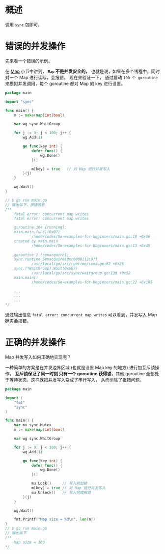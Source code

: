 # 概述
调用 `sync` 包即可。

# 错误的并发操作
先来看一个错误的示例。

在 [Map](map.md) 小节中讲到， **`Map` 不是并发安全的，** 也就是说，如果在多个线程中，同时对一个 Map 进行读写，会报错。
现在来验证一下， 通过启动 `100 个 goroutine` 来模拟并发调用，每个 goroutine 都对 Map 的 key 进行设置。

```go
package main

import "sync"

func main() {
	m := make(map[int]bool)

	var wg sync.WaitGroup

	for j := 0; j < 100; j++ {
		wg.Add(1)

		go func(key int) {
			defer func() {
				wg.Done()
			}()

			m[key] = true	// 对 Map 进行并发写入
		}(j)
	}

	wg.Wait()
}

// $ go run main.go
// 输出如下，报错信息
/**
    fatal error: concurrent map writes
    fatal error: concurrent map writes

    goroutine 104 [running]:
    main.main.func1(0x0?)
            /home/codes/Go-examples-for-beginners/main.go:18 +0x66
    created by main.main
            /home/codes/Go-examples-for-beginners/main.go:13 +0x45
    
    goroutine 1 [semacquire]:
    sync.runtime_Semacquire(0xc0000112c0?)
            /usr/local/go/src/runtime/sema.go:62 +0x25
    sync.(*WaitGroup).Wait(0x60?)
            /usr/local/go/src/sync/waitgroup.go:139 +0x52
    main.main()
            /home/codes/Go-examples-for-beginners/main.go:22 +0x105

    ...
    ...
    ...
*/
```

通过输出信息 `fatal error: concurrent map writes` 可以看到，并发写入 Map 确实会报错。

# 正确的并发操作
Map 并发写入如何正确地实现呢？

一种简单的方案是在并发边界区域 (也就是设置 Map key 的地方) 进行加互斥锁操作， **互斥锁保证了同一时刻
只有一个 goroutine 获得锁**，其他 goroutine 全部处于等待状态，这样就把并发写入变成了串行写入， 
从而消除了报错问题。

```go
package main

import (
	"fmt"
	"sync"
)

func main() {
	var mu sync.Mutex
	m := make(map[int]bool)

	var wg sync.WaitGroup

	for j := 0; j < 100; j++ {
		wg.Add(1)

		go func(key int) {
			defer func() {
				wg.Done()
			}()

			mu.Lock()     // 写入前加锁
			m[key] = true // 对 Map 进行并发写入
			mu.Unlock()   // 写入完成解锁
		}(j)
	}

	wg.Wait()

	fmt.Printf("Map size = %d\n", len(m))
}
// $ go run main.go
// 输出如下
/**
    Map size = 100
*/
```
